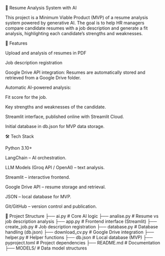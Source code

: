 🤖 Resume Analysis System with AI

This project is a Minimum Viable Product (MVP) of a resume analysis system powered by generative AI.
The goal is to help HR managers compare candidate resumes with a job description and generate a fit analysis, highlighting each candidate’s strengths and weaknesses.

🚀 Features

Upload and analysis of resumes in PDF

Job description registration

Google Drive API integration:
Resumes are automatically stored and retrieved from a Google Drive folder.

Automatic AI-powered analysis:

Fit score for the job.

Key strengths and weaknesses of the candidate.

Streamlit interface, published online with Streamlit Cloud.

Initial database in db.json for MVP data storage.

🛠️ Tech Stack

Python 3.10+

LangChain – AI orchestration.

LLM Models (Groq API / OpenAI) – text analysis.

Streamlit – interactive frontend.

Google Drive API – resume storage and retrieval.

JSON – local database for MVP.

Git/GitHub – version control and publication.

📂 Project Structure
├── ai.py             # Core AI logic
├── analise.py        # Resume vs job description analysis
├── app.py            # Frontend interface (Streamlit)
├── create_job.py     # Job description registration
├── database.py       # Database handling (db.json)
├── download_cv.py    # Google Drive integration
├── helper.py         # Helper functions
├── db.json           # Local database (MVP)
├── pyproject.toml    # Project dependencies
├── README.md         # Documentation
├── MODELS/           # Data model structures
